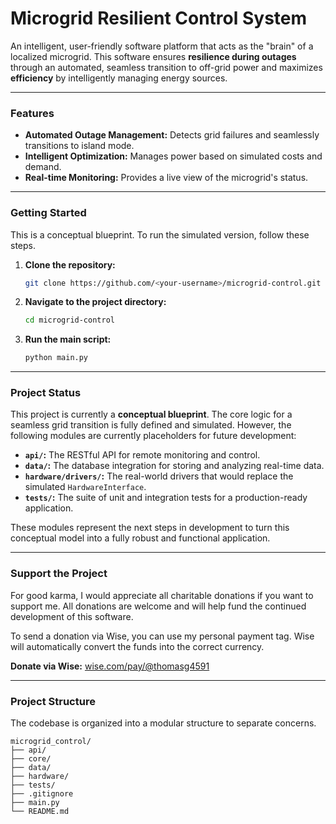 # Microgrid Resilient Control System

An intelligent, user-friendly software platform that acts as the "brain" of a localized microgrid. This software ensures **resilience during outages** through an automated, seamless transition to off-grid power and maximizes **efficiency** by intelligently managing energy sources.

-----

### Features

  * **Automated Outage Management:** Detects grid failures and seamlessly transitions to island mode.
  * **Intelligent Optimization:** Manages power based on simulated costs and demand.
  * **Real-time Monitoring:** Provides a live view of the microgrid's status.

-----

### Getting Started

This is a conceptual blueprint. To run the simulated version, follow these steps.

1.  **Clone the repository:**
    ```bash
    git clone https://github.com/<your-username>/microgrid-control.git
    ```
2.  **Navigate to the project directory:**
    ```bash
    cd microgrid-control
    ```
3.  **Run the main script:**
    ```bash
    python main.py
    ```

-----

### Project Status

This project is currently a **conceptual blueprint**. The core logic for a seamless grid transition is fully defined and simulated. However, the following modules are currently placeholders for future development:

  * **`api/`:** The RESTful API for remote monitoring and control.
  * **`data/`:** The database integration for storing and analyzing real-time data.
  * **`hardware/drivers/`:** The real-world drivers that would replace the simulated `HardwareInterface`.
  * **`tests/`:** The suite of unit and integration tests for a production-ready application.

These modules represent the next steps in development to turn this conceptual model into a fully robust and functional application.

-----

### Support the Project

For good karma, I would appreciate all charitable donations if you want to support me. All donations are welcome and will help fund the continued development of this software.

To send a donation via Wise, you can use my personal payment tag. Wise will automatically convert the funds into the correct currency.

**Donate via Wise:** [wise.com/pay/@thomasg4591](https://www.google.com/search?q=https://wise.com/pay/%40thomasg4591)

-----

### Project Structure

The codebase is organized into a modular structure to separate concerns.

```
microgrid_control/
├── api/
├── core/
├── data/
├── hardware/
├── tests/
├── .gitignore
├── main.py
└── README.md
```
